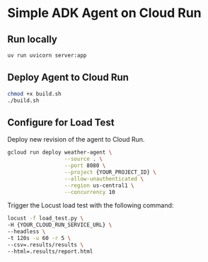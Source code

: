 # Simple ADK Agent on Cloud Run

## Run locally
```bash
uv run uvicorn server:app
```

## Deploy Agent to Cloud Run

```bash
chmod +x build.sh
./build.sh
```

## Configure for Load Test

Deploy new revision of the agent to Cloud Run.

```bash
gcloud run deploy weather-agent \
                  --source . \
                  --port 8080 \
                  --project {YOUR_PROJECT_ID} \
                  --allow-unauthenticated \
                  --region us-central1 \
                  --concurrency 10
```

Trigger the Locust load test with the following command:

```bash
locust -f load_test.py \
-H {YOUR_CLOUD_RUN_SERVICE_URL} \
--headless \
-t 120s -u 60 -r 5 \
--csv=.results/results \
--html=.results/report.html
```
